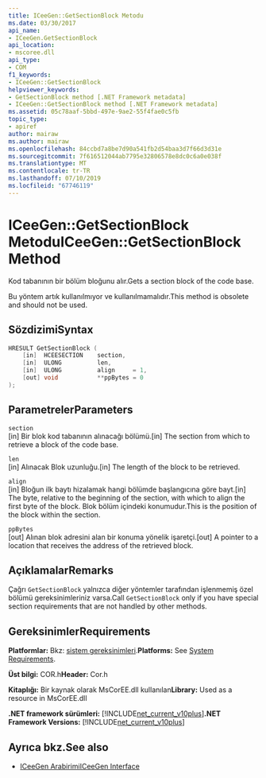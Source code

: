 ```yaml
---
title: ICeeGen::GetSectionBlock Metodu
ms.date: 03/30/2017
api_name:
- ICeeGen.GetSectionBlock
api_location:
- mscoree.dll
api_type:
- COM
f1_keywords:
- ICeeGen::GetSectionBlock
helpviewer_keywords:
- GetSectionBlock method [.NET Framework metadata]
- ICeeGen::GetSectionBlock method [.NET Framework metadata]
ms.assetid: 05c78aaf-5bbd-497e-9ae2-55f4fae0c5fb
topic_type:
- apiref
author: mairaw
ms.author: mairaw
ms.openlocfilehash: 84ccbd7a8be7d90a541fb2d54baa3d7f66d3d31e
ms.sourcegitcommit: 7f616512044ab7795e32806578e8dc0c6a0e038f
ms.translationtype: MT
ms.contentlocale: tr-TR
ms.lasthandoff: 07/10/2019
ms.locfileid: "67746119"
---
```

# <a name="iceegengetsectionblock-method"></a><span data-ttu-id="0945f-102">ICeeGen::GetSectionBlock Metodu</span><span class="sxs-lookup"><span data-stu-id="0945f-102">ICeeGen::GetSectionBlock Method</span></span>
<span data-ttu-id="0945f-103">Kod tabanının bir bölüm bloğunu alır.</span><span class="sxs-lookup"><span data-stu-id="0945f-103">Gets a section block of the code base.</span></span>  
  
 <span data-ttu-id="0945f-104">Bu yöntem artık kullanılmıyor ve kullanılmamalıdır.</span><span class="sxs-lookup"><span data-stu-id="0945f-104">This method is obsolete and should not be used.</span></span>  
  
## <a name="syntax"></a><span data-ttu-id="0945f-105">Sözdizimi</span><span class="sxs-lookup"><span data-stu-id="0945f-105">Syntax</span></span>  
  
```cpp  
HRESULT GetSectionBlock (  
    [in]  HCEESECTION    section,     
    [in]  ULONG          len,  
    [in]  ULONG          align     = 1,  
    [out] void           **ppBytes = 0  
);   
```  
  
## <a name="parameters"></a><span data-ttu-id="0945f-106">Parametreler</span><span class="sxs-lookup"><span data-stu-id="0945f-106">Parameters</span></span>  
 `section`  
 <span data-ttu-id="0945f-107">[in] Bir blok kod tabanının alınacağı bölümü.</span><span class="sxs-lookup"><span data-stu-id="0945f-107">[in] The section from which to retrieve a block of the code base.</span></span>  
  
 `len`  
 <span data-ttu-id="0945f-108">[in] Alınacak Blok uzunluğu.</span><span class="sxs-lookup"><span data-stu-id="0945f-108">[in] The length of the block to be retrieved.</span></span>  
  
 `align`  
 <span data-ttu-id="0945f-109">[in] Bloğun ilk baytı hizalamak hangi bölümde başlangıcına göre bayt.</span><span class="sxs-lookup"><span data-stu-id="0945f-109">[in] The byte, relative to the beginning of the section, with which to align the first byte of the block.</span></span> <span data-ttu-id="0945f-110">Blok bölüm içindeki konumudur.</span><span class="sxs-lookup"><span data-stu-id="0945f-110">This is the position of the block within the section.</span></span>  
  
 `ppBytes`  
 <span data-ttu-id="0945f-111">[out] Alınan blok adresini alan bir konuma yönelik işaretçi.</span><span class="sxs-lookup"><span data-stu-id="0945f-111">[out] A pointer to a location that receives the address of the retrieved block.</span></span>  
  
## <a name="remarks"></a><span data-ttu-id="0945f-112">Açıklamalar</span><span class="sxs-lookup"><span data-stu-id="0945f-112">Remarks</span></span>  
 <span data-ttu-id="0945f-113">Çağrı `GetSectionBlock` yalnızca diğer yöntemler tarafından işlenmemiş özel bölümü gereksinimleriniz varsa.</span><span class="sxs-lookup"><span data-stu-id="0945f-113">Call `GetSectionBlock` only if you have special section requirements that are not handled by other methods.</span></span>  
  
## <a name="requirements"></a><span data-ttu-id="0945f-114">Gereksinimler</span><span class="sxs-lookup"><span data-stu-id="0945f-114">Requirements</span></span>  
 <span data-ttu-id="0945f-115">**Platformlar:** Bkz: [sistem gereksinimleri](../../../../docs/framework/get-started/system-requirements.md).</span><span class="sxs-lookup"><span data-stu-id="0945f-115">**Platforms:** See [System Requirements](../../../../docs/framework/get-started/system-requirements.md).</span></span>  
  
 <span data-ttu-id="0945f-116">**Üst bilgi:** COR.h</span><span class="sxs-lookup"><span data-stu-id="0945f-116">**Header:** Cor.h</span></span>  
  
 <span data-ttu-id="0945f-117">**Kitaplığı:** Bir kaynak olarak MsCorEE.dll kullanılan</span><span class="sxs-lookup"><span data-stu-id="0945f-117">**Library:** Used as a resource in MsCorEE.dll</span></span>  
  
 <span data-ttu-id="0945f-118">**.NET framework sürümleri:** [!INCLUDE[net_current_v10plus](../../../../includes/net-current-v10plus-md.md)]</span><span class="sxs-lookup"><span data-stu-id="0945f-118">**.NET Framework Versions:** [!INCLUDE[net_current_v10plus](../../../../includes/net-current-v10plus-md.md)]</span></span>  
  
## <a name="see-also"></a><span data-ttu-id="0945f-119">Ayrıca bkz.</span><span class="sxs-lookup"><span data-stu-id="0945f-119">See also</span></span>

- [<span data-ttu-id="0945f-120">ICeeGen Arabirimi</span><span class="sxs-lookup"><span data-stu-id="0945f-120">ICeeGen Interface</span></span>](../../../../docs/framework/unmanaged-api/metadata/iceegen-interface.md)

